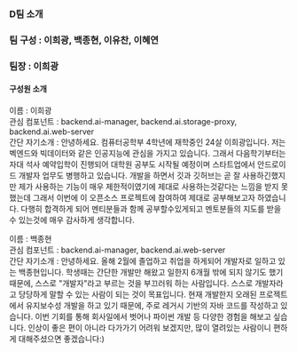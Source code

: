 ### D팀 소개

### 팀 구성 : 이희광, 백종현, 이유찬, 이혜연
### 팀장 : 이희광

#### 구성원 소개

이름 : 이희광   
관심 컴포넌트 : backend.ai-manager, backend.ai.storage-proxy, backend.ai.web-server   
간단 자기소개 : 안녕하세요. 컴퓨터공학부 4학년에 재학중인 24살 이희광입니다. 저는 벡엔드와 빅데이터와 같은 인공지능에 관심을 가지고 있습니다. 그래서 다음학기부터는 자대 석사 예약입학이 진행되어 대학원 공부도 시작될 예정이며 스타트업에서 안드로이드 개발자 업무도 병행하고 있습니다.  개발을 하면서 깃과 깃허브는 곧 잘 사용하긴했지만 제가 사용하는 기능이 매우 제한적이였기에 제대로 사용하는것같다는 느낌을 받지 못했는데 그래서 이번에 이 오픈소스 프로젝트에 참여하여 제대로 공부해보고자 하였습니다. 다행히 합격하게 되어 멘티분들과 함께 공부할수있게되고 멘토분들의 지도를 받을 수 있는것에 매우 감사하게 생각합니다.   



이름 : 백종현   
관심 컴포넌트 : backend.ai-manager, backend.ai.web-server   
간단 자기소개 : 안녕하세요. 올해 2월에 졸업하고 취업을 하게되어 개발자로 일하고 있는 백종현입니다. 학생때는 간단한 개발만 해왔고 일한지 6개월 밖에 되지 않기도 했기 때문에, 스스로 "개발자"라고 부르는 것을 부끄러워 하는 사람입니다. 스스로 개발자라고 당당하게 말할 수 있는 사람이 되는 것이 목표입니다. 현재 개발한지 오래된 프로젝트에서 유지보수성 개발을 하고 있기 때문에, 주로 레거시 기반의 자바 코드를 작성하고 있습니다. 이번 기회를 통해 회사일에서 벗어나 파이썬 개발 등 다양한 경험을 해보고 싶습니다. 인상이 좋은 편이 아니라 다가가기 어려워 보겠지만, 많이 열려있는 사람이니 편하게 대해주셨으면 좋겠습니다:)